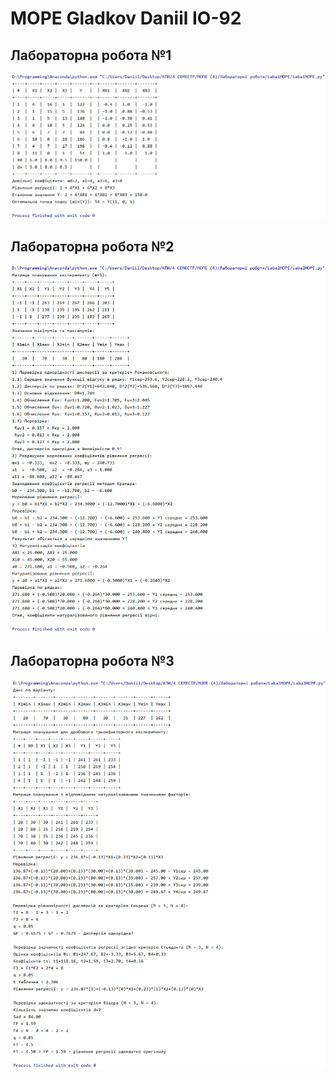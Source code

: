 # MOPE Gladkov Daniil ІО-92
## Лабораторна робота №1
![alt text](Laba1/Laba1MOPE.png)
## Лабораторна робота №2
![alt text](Laba2/Laba2MOPE.png)
## Лабораторна робота №3
![alt text](Laba3/Laba3MOPE.png)

